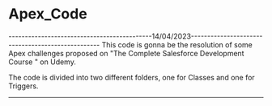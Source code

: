 # Apex_Code
--------------------------------------------14/04/2023--------------------------------------------------
This code is gonna be the resolution of some Apex challenges proposed on "The Complete Salesforce Development Course " on Udemy.

The code is divided into two different folders, one for Classes and one for Triggers.

--------------------------------------------------------------------------------------------------------